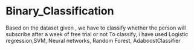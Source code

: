 # Binary_Classification
Based on the dataset given , we have to classify whether the person will subscribe after a week of free trial or not
To classify, i have used Logistic regression,SVM, Neural networks, Random Forest, AdaboostClassifier
